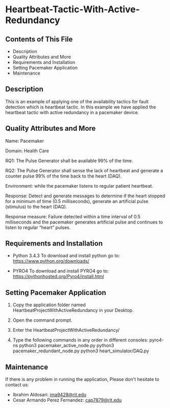 # Heartbeat-Tactic-With-Active-Redundancy

Contents of This File
----------------------

 * Description
 * Quality Attributes and More
 * Requirements and Installation
 * Setting Pacemaker Application 
 * Maintenance
 
Description
-----------
This is an example of applying one of the availability tactics for fault detection which is heartbeat tactic. In this example we have applied the heartbeat tactic with active redundancy in a pacemaker device.


Quality Attributes and More
---------------------------

Name: Pacemaker

Domain: Health Care 

RQ1: The Pulse Generator shall be available 99% of the time.

RQ2: The Pulse Generator shall sense the lack of heartbeat and generate a counter pulse 99% of the time back to the heart (DAQ).

Environment: while the pacemaker listens to regular patient heartbeat.

Response: Detect and generate messages to determine if the heart stopped for a minimum of time (0.5 milliseconds), generate an artificial pulse (stimulus) to the heart (DAQ).  

Response measure: Failure detected within a time interval of 0.5 milliseconds and the pacemaker generates artificial pulse and continues to listen to regular “heart” pulses.


Requirements and Installation
-----------------------------

- Python 3.4.3 
To download and install python go to:
https://www.python.org/downloads/

- PYRO4
To download and install PYRO4 go to:
https://pythonhosted.org/Pyro4/install.html


Setting Pacemaker Application
-----------------------------

1. Copy the application folder named HeartbeatProjectWithActiveRedundancy in your Desktop.

2. Open the command prompt.

3. Enter the HeartbeatProjectWithActiveRedundancy/

4. Type the following commands in any order in different consoles:
    pyro4-ns
    python3 pacemaker_active_node.py
    python3 pacemaker_redundant_node.py
    python3 heart_simulator/DAQ.py


Maintenance
-----------

If there is any problem in running the application, 
Please don't hesitate to contact us: 
- Ibrahim Aldosari: ima9428@rit.edu
- Cesar Armando Perez Fernandez: cap7879@rit.edu


